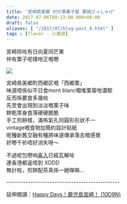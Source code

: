 ```yaml
---
title: '宮崎県美郷 村の果菓子屋 栗焼びっしゃげ'
date: 2017-07-06T09:13:00.000+08:00
draft: false
aliases: [ "/2017/07/blog-post_6.html" ]
tags : [flavor - 小食部]
---
```


宮崎除咗有日向夏同芒果  
仲有栗子呢樣咁正嘅嘢  
  

![](/images/misatosenbei.jpg)

宮崎県美郷町西郷区嘅「西郷栗」  
味道唔係似平日食mont blanc嗰堆栗蓉咁濃郁  
反而係要食多幾啖  
先至會出現到淡淡嘅栗子味  
餅乾厚身食落硬硬脆脆  
手工煎餅樣，滿佈氣孔同圓形形狀不一  
vintage嘅食物加簡約設計貼紙  
呢種新舊交融有種將味道傳承落去嘅感覺  
好嘢千祈唔好消失呀～  
  
不過呢包嘢响[喜入](https://hidie.net/kojkmi8b/)已經瓦解咗  
連香港都返唔到 XDDD  
無計啦，煎餅配茶真係一絕㗎嘛...
  
\-----------------------------------------------  
  
延伸閱讀：[Happy Days！鹿児島宮崎！ (10D9N)](https://hidie.net/kojkmi10d9n/)
